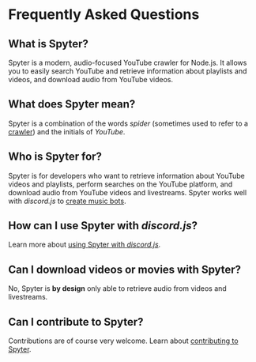 # Frequently Asked Questions
## What is Spyter?
Spyter is a modern, audio-focused YouTube crawler for Node.js. It allows you to easily search YouTube and retrieve information about playlists and videos, and download audio from YouTube videos.

## What does Spyter mean?
Spyter is a combination of the words *spider* (sometimes used to refer to a [crawler](https://en.wikipedia.org/wiki/Web_crawler)) and the initials of *YouTube*.

## Who is Spyter for?
Spyter is for developers who want to retrieve information about YouTube videos and playlists, perform searches on the YouTube platform, and download audio from YouTube videos and livestreams. Spyter works well with *discord.js* to [create music bots](examples.md?id=usage-with-discordjs).

## How can I use Spyter with *discord.js*?
<!-- TODO -->
Learn more about [using Spyter with *discord.js*](examples.md?id=usage-with-discordjs).

## Can I download videos or movies with Spyter?
No, Spyter is **by design** only able to retrieve audio from videos and livestreams.

## Can I contribute to Spyter?
<!-- TODO -->
Contributions are of course very welcome. Learn about [contributing to Spyter](https://github.com/wgumenyuk/spyter/blob/main/CONTRIBUTING.md).